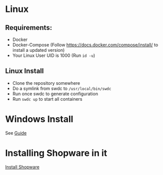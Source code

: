 # Linux

## Requirements:
- Docker
- Docker-Compose (Follow https://docs.docker.com/compose/install/ to install a updated version)
- Your Linux User UID is 1000 (Run `id -u`)

## Linux Install
* Clone the repository somewhere
* Do a symlink from swdc to `/usr/local/bin/swdc`
* Run once swdc to generate configuration
* Run `swdc up` to start all containers

# Windows Install

See [Guide](https://shyim.me/blog/shopware-development-environment-windows/)

# Installing Shopware in it

[Install Shopware](https://github.com/shyim/shopware-docker/wiki/Usage)